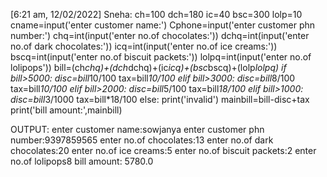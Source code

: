 [6:21 am, 12/02/2022] Sneha: ch=100
dch=180
ic=40
bsc=300
lolp=10
cname=input('enter customer name:')
Cphone=input('enter customer phn number:')
chq=int(input('enter no.of chocolates:'))
dchq=int(input('enter no.of dark chocolates:'))
icq=int(input('enter no.of ice creams:'))
bscq=int(input('enter no.of biscuit packets:'))
lolpq=int(input('enter no.of lolipops'))
bill=(ch*chq)+(dch*dchq)+(ic*icq)+(bsc*bscq)+(lolp*lolpq)
if bill>5000:
  disc=bill*10/100
  tax=bill*10/100
elif bill>3000:
    disc=bill*8/100
    tax=bill*10/100
elif bill>2000:
    disc=bill*5/100
    tax=bill*18/100
elif bill>1000:
    disc=bill*3/1000
    tax=bill*18/100
else:
    print('invalid')
mainbill=bill-disc+tax
print('bill amount:',mainbill)

OUTPUT:
enter customer name:sowjanya
enter customer phn number:9397859565
enter no.of chocolates:13
enter no.of dark chocolates:20
enter no.of ice creams:5
enter no.of biscuit packets:2 
enter no.of lolipops8
bill amount: 5780.0
